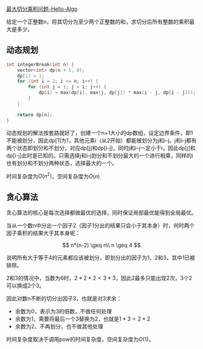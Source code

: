 [最大切分乘积问题-Hello-Algo](https://www.hello-algo.com/chapter_greedy/max_product_cutting_problem/)

给定一个正整数n，将其切分为至少两个正整数的和，求切分后所有整数的乘积最大是多少。

## 动态规划

```c++
int integerBreak(int n) {
    vector<int> dp(n + 1, 0);
    dp[1] = 1;
    for (int i = 2; i <= n; i++) {
        for (int j = 1; j < i; j++) {
            dp[i] = max(dp[i], max(j, dp[j]) * max(i - j, dp[i - j]));
        }
    }

    return dp[n];
}
```

动态规划的解法按套路就好了，创建一个n+1大小的dp数组，设定边界条件，即1不能被划分，因此dp[1]为1，其他元素i（从2开始）都能被划分为j和i-j。j和i-j都有两个状态即划分和不划分，对应dp[j]和dp[i-j]，同时j和i-j一定小于i，因此dp[j]和dp[i-j]此时是已知的。只需选择j和i-j划分和不划分最大的一个进行相乘，同样的i也有划分和不划分两种状态，选择最大的一个。

时间复杂度为$O(n^2)$，空间复杂度为$O(n)$

## 贪心算法

贪心算法的核心是每次选择都做最优的选择，同时保证局部最优能得到全局最优。

当从一个数n中分出一个因子2（因子1分出的结果只会小于其本身）时，何时两个因子乘积的结果大于其本身呢：

$$
n*(n-2) \geq n\\
n \geq 4
$$

说明所有大于等于4的元素都应该被划分，即划分出的因子为1、2和3，其中1已被排除。

2和3的情况中，当数为6时，$2*2*2<3*3$，因此2最多只能出现2次，3个2可以换成2个3。

因此对数n不断的切分出因子3，也就是对3求余：

- 余数为0，表示为3的倍数，不做任何处理
- 余数为1，需要将最后一个3替换为2，也就是$1*3 < 2*2$
- 余数为2，不再划分，也不做其他处理

时间复杂度取决于调用pow的时间复杂度，空间复杂度为$O(1)$。


